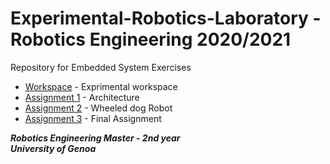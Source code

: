 # Experimental-Robotics-Laboratory - Robotics Engineering 2020/2021
Repository for Embedded System Exercises

* [Workspace](https://github.com/robertoalbanese/Experimental-Robotics-Laboratory/tree/master/experimental_ws) - Exprimental workspace
* [Assignment 1](https://github.com/robertoalbanese/Experimental-Robotics-Laboratory/tree/master/experimental_ws/src/assignment_1) - Architecture 
* [Assignment 2](https://github.com/robertoalbanese/Experimental-Robotics-Laboratory/tree/master/experimental_ws/src/exp_assignment2) - Wheeled dog Robot
* [Assignment 3](https://github.com/robertoalbanese/Experimental-Robotics-Laboratory/tree/master/experimental_ws/src/exp_assignment3) - Final Assignment

***Robotics Engineering Master - 2nd year***   
***University of Genoa***
